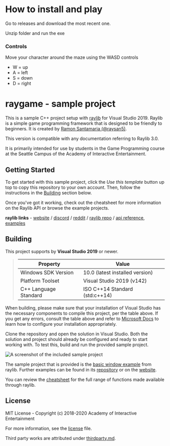 # How to install and play

Go to releases and download the most recent one.

Unzip folder and run the exe

### Controls
Move your character around the maze using the WASD controls
* W = up
* A = left
* S = down
* D = right



# raygame - sample project

This is a sample C++ project setup with [raylib][raylib] for Visual
Studio 2019. Raylib is a simple game programming framework that is designed to
be friendly to beginners. It is created by [Ramon Santamaria
(@raysan5)][raysan].

This version is compatible with any documentation referring to Raylib 3.0.

It is primarily intended for use by students in the Game Programming course at
the Seattle Campus of the Academy of Interactive Entertainment.

[raylib]:https://github.com/raysan5/raylib
[raysan]:https://github.com/raysan5

## Getting Started

To get started with this sample project, click the _Use this template_ button
up top to copy this repository to your own account. Then, follow the
instructions in the [Building](#building) section below.

Once you've got it working, check out the cheatsheet for more information on
the Raylib API or browse the example projects.

**raylib links** - [website][rl-website] / [discord][rl-discord] / [reddit][rl-reddit] / [raylib repo][rl-repo] / [api reference][rl-cheatsheet], [examples][rl-examples]

[rl-website]:https://www.raylib.com/
[rl-discord]:https://discord.gg/VkzNHUE
[rl-reddit]:https://www.reddit.com/r/raylib/
[rl-repo]:https://github.com/raysan5/raylib/tree/3.0.0
[rl-cheatsheet]:https://www.raylib.com/cheatsheet/cheatsheet.html
[rl-examples]:https://www.raylib.com/examples.html
[rl-examples-repo]:https://github.com/raysan5/raylib/tree/3.0.0/examples
[rl-cs-bindings]:https://github.com/ChrisDill/Raylib-cs
[rl-cs-bindings-ref]:https://github.com/ChrisDill/Raylib-cs/blob/master/Raylib-cs/Raylib.cs
[rl-cs-examples]:https://github.com/ChrisDill/Raylib-cs-Examples

## Building

This project supports by **Visual Studio 2019** or newer.

> **Property**          | **Value**
> ----------------------|--------------------------------
> Windows SDK Version   | 10.0 (latest installed version)
> Platform Toolset      | Visual Studio 2019 (v142)
> C++ Language Standard | ISO C++14 Standard (std:c++14)

When building, please make sure that your installation of Visual Studio has
the necessary components to compile this project, per the table above. If
you get any errors, consult the table above and refer to [Microsoft Docs][msft-modify]
to learn how to configure your installation appropriately.

[msft-modify]:https://docs.microsoft.com/en-us/visualstudio/install/modify-visual-studio?view=vs-2019

Clone the repository and open the solution in Visual Studio. Both the solution
and project should already be configured and ready to start working with. To
test this, build and run the provided sample project.

![A screenshot of the included sample project](.github/raygame.png)

The sample project that is provided is the [basic window example][basicexample]
from raylib. Further examples can be found in its [repository][rl-examples-repo]
or on the [website][rl-examples].

You can review the [cheatsheet][rl-cheatsheet] for the full range of functions made
available through raylib.

[basicexample]:https://github.com/raysan5/raylib/tree/3.0.0/examples/core/core_basic_window.cpp
[rayexamplesite]:https://www.raylib.com/examples.html

## License

MIT License - Copyright (c) 2018-2020 Academy of Interactive Entertainment

For more information, see the [license][lic] file.

Third party works are attributed under [thirdparty.md][3p].

[lic]:license.md
[3p]:thirdparty.md
[raylib]:https://github.com/raysan5/raylib